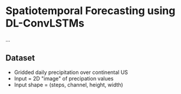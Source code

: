 # Spatiotemporal Forecasting using DL-ConvLSTMs
... 
## Dataset

- Gridded daily precipitation over continental US
- Input = 2D "image" of precipation values
- Input shape = (steps, channel, height, width)
    
